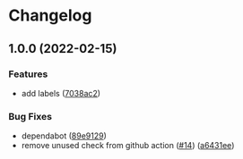 # Changelog

## 1.0.0 (2022-02-15)


### Features

* add labels ([7038ac2](https://github.com/spear-ai/github-labels/commit/7038ac280ab7a87955ee07455f0e004744f62339))


### Bug Fixes

* dependabot ([89e9129](https://github.com/spear-ai/github-labels/commit/89e91299253d8e89d6dd883dd3f0bfb1eda594fa))
* remove unused check from github action ([#14](https://github.com/spear-ai/github-labels/issues/14)) ([a6431ee](https://github.com/spear-ai/github-labels/commit/a6431eefc9e4dca33e9afa34f007128bc9e8d4e2))
